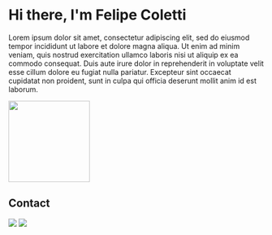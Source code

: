 # Hi there, I'm Felipe Coletti

Lorem ipsum dolor sit amet, consectetur adipiscing elit, sed do eiusmod tempor incididunt ut labore et dolore magna aliqua. Ut enim ad minim veniam, quis nostrud exercitation ullamco laboris nisi ut aliquip ex ea commodo consequat. Duis aute irure dolor in reprehenderit in voluptate velit esse cillum dolore eu fugiat nulla pariatur. Excepteur sint occaecat cupidatat non proident, sunt in culpa qui officia deserunt mollit anim id est laborum.

<img height="160em" src="https://github-readme-stats.vercel.app/api/top-langs/?username=felipe-coletti&layout=compact&theme=transparent">

<h2>Contact</h2>
<a href="https://www.linkedin.com/in/felipe-coletti-41a49a229" target="_blank"><img src="https://img.shields.io/badge/linkedin-07d475?style=for-the-badge&logo=linkedin&logoColor=white"></a> 
<a href="https://felipe-coletti.github.io/portfolio/" target="_blank"><img src="https://img.shields.io/badge/portfolio-07d475?style=for-the-badge&logo=true&logoColor=white"></a>
